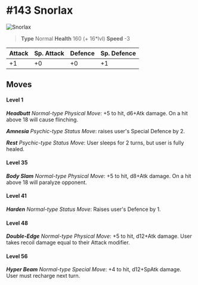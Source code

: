# #143 Snorlax


![Snorlax](https://img.pokemondb.net/sprites/home/normal/1x/snorlax.png)

> **Type** Normal
> **Health** 160 (+ 16\*lvl)
> **Speed** -3

| Attack | Sp. Attack | Defence | Sp. Defence |
| ------ | ---------- | ------- | ----------- |
| +1 | +0 | +0 | +1 |

## Moves
#### Level 1

***Headbutt** Normal-type Physical Move*: +5 to hit, d6+Atk damage. On a hit above 18 will cause flinching.

***Amnesia** Psychic-type Status Move*: raises user's Special Defence by 2.

***Rest** Psychic-type Status Move*: User sleeps for 2 turns, but user is fully healed.
#### Level 35

***Body Slam** Normal-type Physical Move*: +5 to hit, d8+Atk damage. On a hit above 18 will paralyze opponent.
#### Level 41

***Harden** Normal-type Status Move*: Raises user's Defence by 1.
#### Level 48

***Double-Edge** Normal-type Physical Move*: +5 to hit, d12+Atk damage. User takes recoil damage equal to their Attack modifier.
#### Level 56

***Hyper Beam** Normal-type Special Move*: +4 to hit, d12+SpAtk damage. User must recharge next turn.

